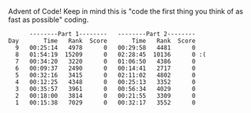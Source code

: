Advent of Code! 
Keep in mind this is "code the first thing you think of as fast as possible" coding.


```
      --------Part 1--------   --------Part 2--------
Day       Time   Rank  Score       Time   Rank  Score
  9   00:25:14   4978      0   00:29:58   4481      0
  8   01:54:19  15209      0   02:28:45  10136      0 :(
  7   00:34:20   3220      0   01:06:50   4386      0
  6   00:09:37   2490      0   00:14:41   2717      0
  5   00:32:16   3415      0   02:11:02   4802      0
  4   00:12:25   4348      0   00:25:13   3352      0
  3   00:35:57   3961      0   00:56:34   4029      0
  2   00:18:00   3814      0   00:21:55   3309      0
  1   00:15:38   7029      0   00:32:17   3552      0
```
